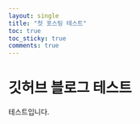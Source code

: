 ```yaml
---
layout: single
title: "첫 포스팅 테스트"
toc: true
toc_sticky: true
comments: true
---
```


# 깃허브 블로그 테스트

테스트입니다.